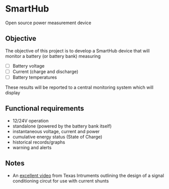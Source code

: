 # SmartHub
Open source power measurement device

## Objective
The objective of this project is to develop a SmartHub device that will monitor a battery (or battery bank) measuring

- [ ] Battery voltage
- [ ] Current (charge and discharge)
- [ ] Battery temperatures

These results will be reported to a central monitoring system which will display 

## Functional requirements

* 12/24V operation
* standalone (powered by the battery bank itself)
* instantaneous voltage, current and power
* cumulative energy status (State of Charge)
* historical records/graphs
* warning and alerts

## Notes

* An [excellent video](https://youtu.be/jiSZUbQVQRk?si=NomNqURFb63rSNtr) from Texas Intruments outlining the design of a signal conditioning circut for use with current shunts
